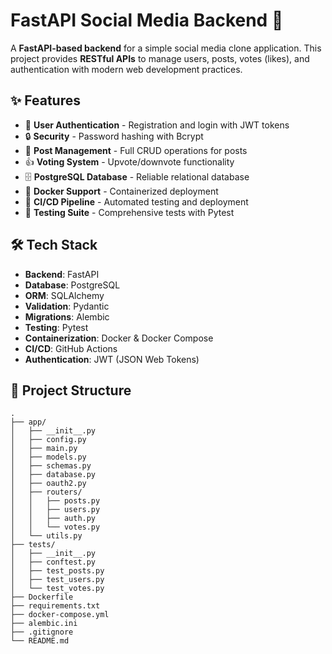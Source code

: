 # FastAPI Social Media Backend 🚀

A **FastAPI-based backend** for a simple social media clone application. This project provides **RESTful APIs** to manage users, posts, votes (likes), and authentication with modern web development practices.

## ✨ Features

- 🔐 **User Authentication** - Registration and login with JWT tokens
- 🔒 **Security** - Password hashing with Bcrypt
- 📝 **Post Management** - Full CRUD operations for posts
- 👍 **Voting System** - Upvote/downvote functionality
- 🗄️ **PostgreSQL Database** - Reliable relational database
- 🐳 **Docker Support** - Containerized deployment
- 🔄 **CI/CD Pipeline** - Automated testing and deployment
- 🧪 **Testing Suite** - Comprehensive tests with Pytest

## 🛠️ Tech Stack

- **Backend**: FastAPI
- **Database**: PostgreSQL
- **ORM**: SQLAlchemy
- **Validation**: Pydantic
- **Migrations**: Alembic
- **Testing**: Pytest
- **Containerization**: Docker & Docker Compose
- **CI/CD**: GitHub Actions
- **Authentication**: JWT (JSON Web Tokens)

## 📁 Project Structure

```text
.
├── app/
│   ├── __init__.py
│   ├── config.py
│   ├── main.py
│   ├── models.py
│   ├── schemas.py
│   ├── database.py
│   ├── oauth2.py
│   ├── routers/
│   │   ├── posts.py
│   │   ├── users.py
│   │   ├── auth.py
│   │   └── votes.py
│   └── utils.py
├── tests/
│   ├── __init__.py
│   ├── conftest.py
│   ├── test_posts.py
│   ├── test_users.py
│   └── test_votes.py
├── Dockerfile
├── requirements.txt
├── docker-compose.yml
├── alembic.ini
├── .gitignore
└── README.md
